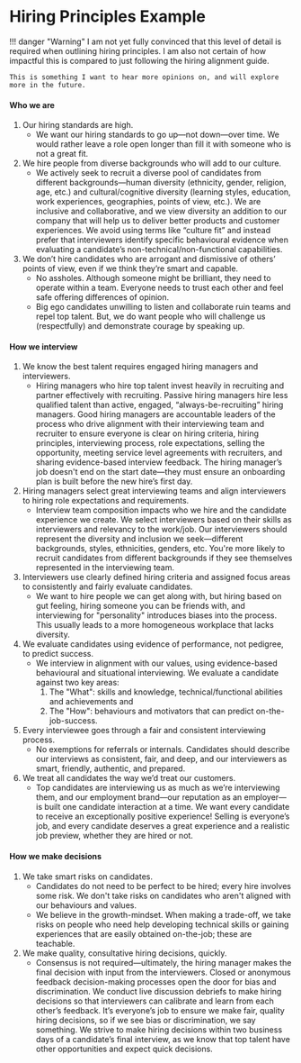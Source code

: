 # Hiring Principles Example
!!! danger "Warning"
	I am not yet fully convinced that this level of detail is required when outlining hiring principles. I am also not certain of how impactful this is compared to just following the hiring alignment guide.
	
	This is something I want to hear more opinions on, and will explore more in the future.

#### Who we are
1. Our hiring standards are high.
	- We want our hiring standards to go up—not down—over time. We would rather leave a role open longer than fill it with someone who is not a great fit.
2. We hire people from diverse backgrounds who will add to our culture.
	- We actively seek to recruit a diverse pool of candidates from different backgrounds—human diversity (ethnicity, gender, religion, age, etc.) and cultural/cognitive diversity (learning styles, education, work experiences, geographies, points of view, etc.). We are inclusive and collaborative, and we view diversity an addition to our company that will help us to deliver better products and customer experiences. We avoid using terms like “culture fit” and instead prefer that interviewers identify specific behavioural evidence when evaluating a candidate’s non-technical/non-functional capabilities.
3. We don’t hire candidates who are arrogant and dismissive of others’ points of view, even if we think they’re smart and capable.
	- No assholes. Although someone might be brilliant, they need to operate within a team. Everyone needs to trust each other and feel safe offering differences of opinion.
	- Big ego candidates unwilling to listen and collaborate ruin teams and repel top talent. But, we do want people who will challenge us (respectfully) and demonstrate courage by speaking up.

#### How we interview
1. We know the best talent requires engaged hiring managers and interviewers.
	- Hiring managers who hire top talent invest heavily in recruiting and partner effectively with recruiting. Passive hiring managers hire less qualified talent than active, engaged, “always-be-recruiting” hiring managers. Good hiring managers are accountable leaders of the process who drive alignment with their interviewing team and recruiter to ensure everyone is clear on hiring criteria, hiring principles, interviewing process, role expectations, selling the opportunity, meeting service level agreements with recruiters, and sharing evidence-based interview feedback. The hiring manager’s job doesn't end on the start date—they must ensure an onboarding plan is built before the new hire’s first day.
2. Hiring managers select great interviewing teams and align interviewers to hiring role expectations and requirements.
	- Interview team composition impacts who we hire and the candidate experience we create. We select interviewers based on their skills as interviewers and relevancy to the work/job. Our interviewers should represent the diversity and inclusion we seek—different backgrounds, styles, ethnicities, genders, etc. You're more likely to recruit candidates from different backgrounds if they see themselves represented in the interviewing team.
3. Interviewers use clearly defined hiring criteria and assigned focus areas to consistently and fairly evaluate candidates.
	- We want to hire people we can get along with, but hiring based on gut feeling, hiring someone you can be friends with, and interviewing for "personality" introduces biases into the process. This usually leads to a more homogeneous workplace that lacks diversity.
4. We evaluate candidates using evidence of performance, not pedigree, to predict success.
	- We interview in alignment with our values, using evidence-based behavioural and situational interviewing. We evaluate a candidate against two key areas: 
		1. The "What": skills and knowledge, technical/functional abilities and achievements and 
		2. The "How": behaviours and motivators that can predict on-the-job-success. 
5. Every interviewee goes through a fair and consistent interviewing process.
	- No exemptions for referrals or internals. Candidates should describe our interviews as consistent, fair, and deep, and our interviewers as smart, friendly, authentic, and prepared.
6. We treat all candidates the way we’d treat our customers.
	- Top candidates are interviewing us as much as we’re interviewing them, and our employment brand—our reputation as an employer—is built one candidate interaction at a time. We want every candidate to receive an exceptionally positive experience! Selling is everyone’s job, and every candidate deserves a great experience and a realistic job preview, whether they are hired or not.

#### How we make decisions
1. We take smart risks on candidates. 
	- Candidates do not need to be perfect to be hired; every hire involves some risk. We don't take risks on candidates who aren't aligned with our behaviours and values.
	- We believe in the growth-mindset. When making a trade-off, we take risks on people who need help developing technical skills or gaining experiences that are easily obtained on-the-job; these are teachable.
2. We make quality, consultative hiring decisions, quickly.
	- Consensus is not required—ultimately, the hiring manager makes the final decision with input from the interviewers. Closed or anonymous feedback decision-making processes open the door for bias and discrimination. We conduct live discussion debriefs to make hiring decisions so that interviewers can calibrate and learn from each other’s feedback. It’s everyone’s job to ensure we make fair, quality hiring decisions, so if we see bias or discrimination, we say something. We strive to make hiring decisions within two business days of a candidate’s final interview, as we know that top talent have other opportunities and expect quick decisions.